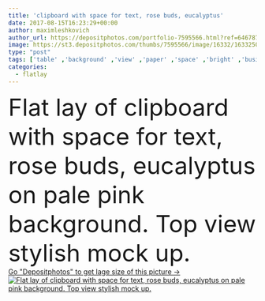 ```yaml
---
title: 'clipboard with space for text, rose buds, eucalyptus'
date: 2017-08-15T16:23:29+00:00
author: maximleshkovich
author_url: https://depositphotos.com/portfolio-7595566.html?ref=64678756
image: https://st3.depositphotos.com/thumbs/7595566/image/16332/163325096/api_thumb_450.jpg?forcejpeg=true
type: "post"
tags: ['table' ,'background' ,'view' ,'paper' ,'space' ,'bright' ,'business' ,'texture' ,'leaves' ,'petals' ,'floral' ,'flowers' ,'pattern' ,'style' ,'pink' ,'blank' ,'text' ,'home' ,'pale' ,'lifestyle' ,'desk' ,'accessories' ,'dry' ,'neutral' ,'scissors' ,'top' ,'workspace' ,'blog' ,'roses' ,'essential' ,'clipboard' ,'buds' ,'minimal' ,'blogger' ,'mockup' ,'eucalyptus' ,'freelance' ,'flatlay' ]
categories: 
  - flatlay
---
```

<div aling="center">
            <font size="60"> Flat lay of clipboard with space for text, rose buds, eucalyptus on pale pink background. Top view stylish mock up.</font>   
</div>
<div>
    <a href='https://st3.depositphotos.com/thumbs/7595566/image/16332/163325096/api_thumb_450.jpg?forcejpeg=true?ref=64678756' target=_blank > Go "Depositphotos" to get lage size of this picture ->
        <img href='https://st3.depositphotos.com/thumbs/7595566/image/16332/163325096/api_thumb_450.jpg?forcejpeg=true?ref=64678756' src='https://st3.depositphotos.com/7595566/16332/i/950/depositphotos_163325096-stock-photo-clipboard-with-space-for-text.jpg?forcejpeg=true' alt='Flat lay of clipboard with space for text, rose buds, eucalyptus on pale pink background. Top view stylish mock up.' >
    </a>
</div>
